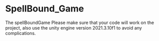 # SpellBound_Game
The spellBoundGame
Please make sure that your code will work on the project, also use the unity engine version 2021.3.10f1 to avoid any complications.
